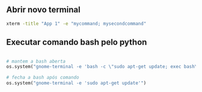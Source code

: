 ## Abrir novo terminal
```bash
xterm -title "App 1" -e "mycommand; mysecondcommand" 
```

## Executar comando bash pelo python
```py

# mantem a bash aberta
os.system("gnome-terminal -e 'bash -c \"sudo apt-get update; exec bash\"'")

# fecha a bash após comando
os.system("gnome-terminal -e 'sudo apt-get update'")

```